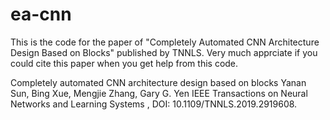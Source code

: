 # ea-cnn
This is the code for the paper of "Completely Automated CNN Architecture Design Based on Blocks" published by TNNLS.
Very much apprciate if you could cite this paper when you get help from this code.

Completely automated CNN architecture design based on blocks
Yanan Sun, Bing Xue, Mengjie Zhang, Gary G. Yen
IEEE Transactions on Neural Networks and Learning Systems , 
DOI: 10.1109/TNNLS.2019.2919608.

